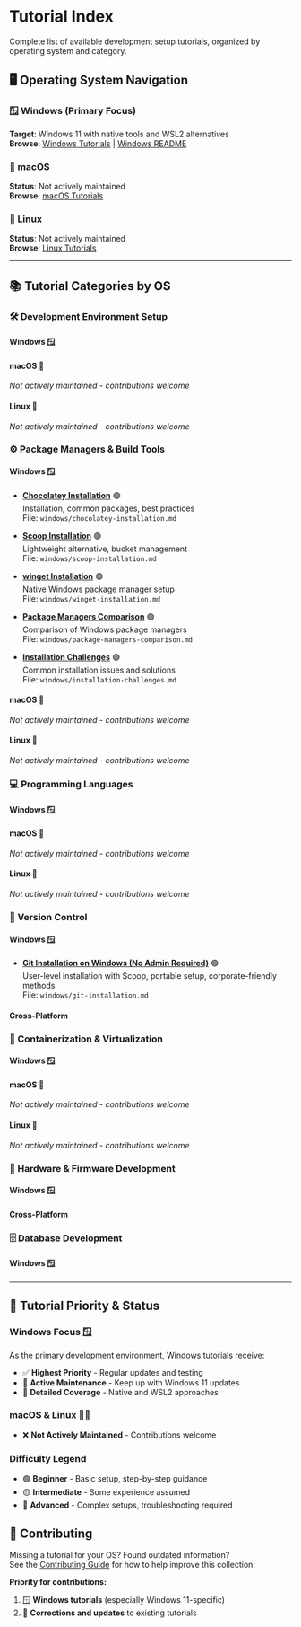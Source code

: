# Tutorial Index

Complete list of available development setup tutorials, organized by operating system and category.

## 🖥️ Operating System Navigation

### 🪟 Windows (Primary Focus)
**Target**: Windows 11 with native tools and WSL2 alternatives  
**Browse**: [Windows Tutorials](./windows/) | [Windows README](./windows/README.md)

### 🍎 macOS  
**Status**: Not actively maintained  
**Browse**: [macOS Tutorials](./macos/)

### 🐧 Linux
**Status**: Not actively maintained  
**Browse**: [Linux Tutorials](./linux/)

---

## 📚 Tutorial Categories by OS

### 🛠️ Development Environment Setup

#### Windows 🪟
<!-- - **VS Code Setup for Windows Development** 🟢  
  Extensions, Windows-specific settings, WSL integration  
  File: `windows/development-environment/vscode-windows-setup.md` -->

<!-- - **PowerShell 7+ Configuration** 🟢  
  Installation, profile setup, useful modules  
  File: `windows/development-environment/powershell-setup.md` -->

<!-- - **Windows Terminal Customization** 🟡  
  Themes, profiles, keyboard shortcuts  
  File: `windows/development-environment/windows-terminal-setup.md` -->

<!-- - **WSL2 Development Environment** 🟡  
  Installation, Ubuntu setup, VS Code integration  
  File: `windows/development-environment/wsl2-setup.md` -->

#### macOS 🍎
*Not actively maintained - contributions welcome*

#### Linux 🐧  
*Not actively maintained - contributions welcome*

### ⚙️ Package Managers & Build Tools

#### Windows 🪟
- **[Chocolatey Installation](./windows/chocolatey-installation.md)** 🟢  
  Installation, common packages, best practices  
  File: `windows/chocolatey-installation.md`

- **[Scoop Installation](./windows/scoop-installation.md)** 🟢  
  Lightweight alternative, bucket management  
  File: `windows/scoop-installation.md`

- **[winget Installation](./windows/winget-installation.md)** 🟢  
  Native Windows package manager setup  
  File: `windows/winget-installation.md`

- **[Package Managers Comparison](./windows/package-managers-comparison.md)** 🟢  
  Comparison of Windows package managers  
  File: `windows/package-managers-comparison.md`

- **[Installation Challenges](./windows/installation-challenges.md)** 🟢  
  Common installation issues and solutions  
  File: `windows/installation-challenges.md`

#### macOS 🍎
*Not actively maintained - contributions welcome*

#### Linux 🐧
*Not actively maintained - contributions welcome*

### 💻 Programming Languages

#### Windows 🪟
<!-- - **Node.js on Windows** 🟢  
  Installation, nvm-windows, npm/yarn setup  
  File: `windows/programming-languages/nodejs-setup.md` -->

<!-- - **Python Development on Windows** 🟡  
  Python installer, pyenv-win, virtual environments  
  File: `windows/programming-languages/python-setup.md` -->

<!-- - **Java Development Environment** 🟡  
  OpenJDK, IDE setup, Maven/Gradle configuration  
  File: `windows/programming-languages/java-setup.md` -->

<!-- - **.NET Development Setup** 🟢  
  .NET SDK, Visual Studio integration  
  File: `windows/programming-languages/dotnet-setup.md` -->

#### macOS 🍎  
*Not actively maintained - contributions welcome*

#### Linux 🐧
*Not actively maintained - contributions welcome*

### 🔧 Version Control

#### Windows 🪟
- **[Git Installation on Windows (No Admin Required)](./windows/git-installation.md)** 🟢  
  User-level installation with Scoop, portable setup, corporate-friendly methods  
  File: `windows/git-installation.md`

#### Cross-Platform
<!-- - **Git Configuration Best Practices** 🟢  
  OS-specific setup, aliases, workflows  
  Files: `windows/version-control/git-setup.md`, `macos/version-control/git-setup.md`, `linux/version-control/git-setup.md` -->

<!-- - **SSH Keys for Development** 🟢  
  Generation, GitHub/GitLab integration  
  Files: `*/version-control/ssh-keys-setup.md` -->

### 🐳 Containerization & Virtualization

#### Windows 🪟
<!-- - **Docker Desktop on Windows** 🟢  
  Installation, WSL2 integration, common issues  
  File: `windows/containerization/docker-desktop-setup.md` -->

<!-- - **VirtualBox on Windows** 🟡  
  VM setup for development and testing  
  File: `windows/virtualization/virtualbox-setup.md` -->

#### macOS 🍎
*Not actively maintained - contributions welcome*

#### Linux 🐧
*Not actively maintained - contributions welcome*

### 🔩 Hardware & Firmware Development

#### Windows 🪟
<!-- - **Arduino IDE on Windows** 🟢  
  Installation, board management, serial communication  
  File: `windows/hardware/arduino-setup.md` -->

<!-- - **PlatformIO with VS Code** 🟡  
  ESP32/Arduino development environment  
  File: `windows/hardware/platformio-setup.md` -->

<!-- - **STM32CubeIDE Setup** 🔴  
  Professional STM32 development on Windows  
  File: `windows/firmware/stm32cube-setup.md` -->

#### Cross-Platform
<!-- - **KiCad PCB Design** 🟡  
  Schematic and PCB design tool setup  
  Files: `*/hardware/kicad-setup.md` -->

### 🗄️ Database Development

#### Windows 🪟
<!-- - **PostgreSQL on Windows** 🟡  
  Installation, pgAdmin, development setup  
  File: `windows/databases/postgresql-setup.md` -->

<!-- - **SQL Server Development** 🟡  
  Local development environment, SSMS  
  File: `windows/databases/sql-server-setup.md` -->

---

## 🎯 Tutorial Priority & Status

### Windows Focus 🪟
As the primary development environment, Windows tutorials receive:
- ✅ **Highest Priority** - Regular updates and testing
- 🔄 **Active Maintenance** - Keep up with Windows 11 updates
- 📝 **Detailed Coverage** - Native and WSL2 approaches

### macOS & Linux 🍎🐧  
- ❌ **Not Actively Maintained** - Contributions welcome

### Difficulty Legend
- 🟢 **Beginner** - Basic setup, step-by-step guidance
- 🟡 **Intermediate** - Some experience assumed
- 🔴 **Advanced** - Complex setups, troubleshooting required

## 🤝 Contributing

Missing a tutorial for your OS? Found outdated information?  
See the [Contributing Guide](../CONTRIBUTING.md) for how to help improve this collection.

**Priority for contributions:**
1. 🪟 **Windows tutorials** (especially Windows 11-specific)
2. 🔧 **Corrections and updates** to existing tutorials